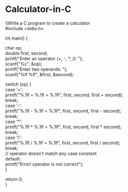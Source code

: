 # Calculator-in-C
\\\Write a C program to create a calculator<br>
#include <stdio.h><br>

int main() {<br>

  char op;<br>
  double first, second;<br>
  printf("Enter an operator (+, -, *, /): ");<br>
  scanf("%c", &op);<br>
  printf("Enter two operands: ");<br>
  scanf("%lf %lf", &first, &second);<br>

  switch (op) {<br>
    case '+':<br>
      printf("%.1lf + %.1lf = %.1lf", first, second, first + second);<br>
      break;<br>
    case '-':<br>
      printf("%.1lf - %.1lf = %.1lf", first, second, first - second);<br>
      break;<br>
    case '*':<br>
      printf("%.1lf * %.1lf = %.1lf", first, second, first * second);<br>
      break;<br>
    case '/':<br>
      printf("%.1lf / %.1lf = %.1lf", first, second, first / second);<br>
      break;<br>
    // operator doesn't match any case constant<br>
    default:<br>
      printf("Error! operator is not correct");<br>
  }<br>

  return 0;<br>
}<br>
